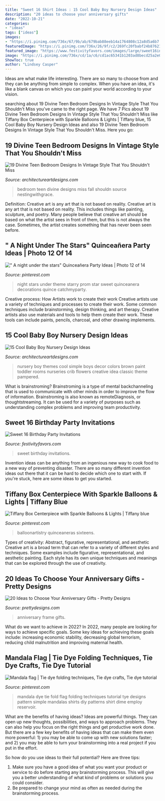 ```yaml
---
title: "Sweet 16 Shirt Ideas : 15 Cool Baby Boy Nursery Design Ideas"
description: "20 ideas to choose your anniversary gifts"
date: "2022-10-21"
categories:
- "ideas"
tags: ["ideas"]
images:
- "https://i.pinimg.com/736x/67/9b/ab/679bab88eeb14a1764808c12a8d5a6b7.jpg"
featuredImage: "https://i.pinimg.com/736x/26/9f/c2/269fc20fbabf24b87621634ae4a76d8d.jpg"
featured_image: "https://www.festivityfavors.com/images/large/sweet16invitation1.jpg"
image: "https://i.pinimg.com/736x/cd/1a/c6/cd1ac65341b1203ad8becd25a2e070a3.jpg"
ShowToc: true
author: "Lindsey Casper"
---
```



Ideas are what make life interesting. There are so many to choose from and they can be anything from simple to complex. When you have an idea, it's like a blank canvas on which you can paint your world according to your vision.

	

		
searching about 19 Divine Teen Bedroom Designs In Vintage Style That You Shouldn&#039;t Miss you've came to the right page. We have 7 Pics about 19 Divine Teen Bedroom Designs In Vintage Style That You Shouldn&#039;t Miss like Tiffany Box Centerpiece with Sparkle Balloons &amp; Lights | Tiffany blue, 15 Cool Baby Boy Nursery Design Ideas and also 19 Divine Teen Bedroom Designs In Vintage Style That You Shouldn&#039;t Miss. Here you go:
		
    
## 19 Divine Teen Bedroom Designs In Vintage Style That You Shouldn&#039;t Miss

<img loading=lazy src="https://www.architectureartdesigns.com/wp-content/uploads/2016/10/9-12.jpg" onerror="this.onerror=null;this.src='https://tse4.mm.bing.net/th?id=OIP.kbZRmAX_5UBwOcwluDzlPwHaLH&amp;pid=15.1';" alt="19 Divine Teen Bedroom Designs In Vintage Style That You Shouldn&#039;t Miss">

_Source: architectureartdesigns.com_

>bedroom teen divine designs miss fall shouldn source nestingwithgrace. 

	

Definition: Creative art is any art that is not based on reality.
Creative art is any art that is not based on reality. This includes things like painting, sculpture, and poetry. Many people believe that creative art should be based on what the artist sees in front of them, but this is not always the case. Sometimes, the artist creates something that has never been seen before.

    
## &quot; A Night Under The Stars&quot; Quinceañera Party Ideas | Photo 12 Of 14

<img loading=lazy src="https://i.pinimg.com/736x/cd/1a/c6/cd1ac65341b1203ad8becd25a2e070a3.jpg" onerror="this.onerror=null;this.src='https://tse3.mm.bing.net/th?id=OIP.xML_OZIJBvlB6A_G6QngBQHaLG&amp;pid=15.1';" alt="&quot; A night under the stars&quot; Quinceañera Party Ideas | Photo 12 of 14">

_Source: pinterest.com_

>night stars under theme starry prom star sweet quinceanera decorations quince catchmyparty. 

	

Creative process: How Artists work to create their work
Creative artists use a variety of techniques and processes to create their work. Some common techniques include brainstorming, design thinking, and art therapy. Creative artists also use materials and tools to help them create their work. These tools can include paints, pencils, charcoal, and other drawing implements.

    
## 15 Cool Baby Boy Nursery Design Ideas

<img loading=lazy src="https://www.architectureartdesigns.com/wp-content/uploads/2015/02/7.jpeg" onerror="this.onerror=null;this.src='https://tse2.mm.bing.net/th?id=OIP.Wcjdc6FRcot2bbocD9bi7gHaF7&amp;pid=15.1';" alt="15 Cool Baby Boy Nursery Design Ideas">

_Source: architectureartdesigns.com_

>nursery boy themes cool simple boys decor colors brown paint toddler rooms nurseries crib flowers creative idea classic theme pampered. 

	

What is brainstroming?
Brainstroming is a type of mental backchanneling that is used to communicate with other minds in order to improve the flow of information. Brainstroming is also known as remoteDiagnosis, or thoughtstreaming. It can be used for a variety of purposes such as understanding complex problems and improving team productivity.

    
## Sweet 16 Birthday Party Invitations

<img loading=lazy src="https://www.festivityfavors.com/images/large/sweet16invitation1.jpg" onerror="this.onerror=null;this.src='https://tse2.mm.bing.net/th?id=OIP.bymWp8zJPvhC_elQP-hurAAAAA&amp;pid=15.1';" alt="Sweet 16 Birthday Party Invitations">

_Source: festivityfavors.com_

>sweet birthday invitations. 

	

Invention ideas can be anything from an ingenious new way to cook food to a new way of preventing disaster. There are so many different invention ideas out there that it can be hard to decide which one to start with. If you're stuck, here are some ideas to get you started.

    
## Tiffany Box Centerpiece With Sparkle Balloons &amp; Lights | Tiffany Blue

<img loading=lazy src="https://i.pinimg.com/736x/26/9f/c2/269fc20fbabf24b87621634ae4a76d8d.jpg" onerror="this.onerror=null;this.src='https://tse4.mm.bing.net/th?id=OIP.9FoEvzrEtVWJ-v11zoagrgHaLG&amp;pid=15.1';" alt="Tiffany Box Centerpiece with Sparkle Balloons &amp; Lights | Tiffany blue">

_Source: pinterest.com_

>balloonartistry quinceaneras sixteens. 

	

Types of creativity: Abstract, figurative, representational, and aesthetic
Creative art is a broad term that can refer to a variety of different styles and techniques. Some examples include figurative, representational, and aesthetic painting. Each style has its own unique techniques and meanings that can be explored through the use of creativity.

    
## 20 Ideas To Choose Your Anniversary Gifts - Pretty Designs

<img loading=lazy src="https://www.prettydesigns.com/wp-content/uploads/2015/06/Photo-Frame.jpg" onerror="this.onerror=null;this.src='https://tse2.mm.bing.net/th?id=OIP.Q4T0GwM3vH_PCg8azBS8eQHaJ3&amp;pid=15.1';" alt="20 Ideas to Choose Your Anniversary Gifts - Pretty Designs">

_Source: prettydesigns.com_

>anniversary frame gifts. 

	

What do we want to achieve in 2022?
In 2022, many people are looking for ways to achieve specific goals. Some key ideas for achieving these goals include: increasing economic stability, decreasing global terrorism, reducing child malnutrition and improving maternal health.

    
## Mandala Flag | Tie Dye Folding Techniques, Tie Dye Crafts, Tie Dye Tutorial

<img loading=lazy src="https://i.pinimg.com/736x/67/9b/ab/679bab88eeb14a1764808c12a8d5a6b7.jpg" onerror="this.onerror=null;this.src='https://tse2.mm.bing.net/th?id=OIP.sCjD0wuGUzl17TgfdLTGXQAAAA&amp;pid=15.1';" alt="Mandala flag | Tie dye folding techniques, Tie dye crafts, Tie dye tutorial">

_Source: pinterest.com_

>mandala dye tie fold flag folding techniques tutorial tye designs pattern simple mandalas shirts diy patterns shirt dime employ reservoir. 

	

What are the benefits of having ideas?
Ideas are powerful things. They can open up new thoughts, possibilities, and ways to approach problems. They can also help you focus on the right things and get productive work done.
But there are a few key benefits of having ideas that can make them even more powerful: 1) you may be able to come up with new solutions faster; and 2) you may be able to turn your brainstorming into a real project if you put in the effort.

So how do you use ideas to their full potential? Here are three tips: 
1) Make sure you have a good idea of what you want your product or service to do before starting any brainstorming process. This will give you a better understanding of what kind of problems or solutions you could consider. 
2) Be prepared to change your mind as often as needed during the brainstorming process.

